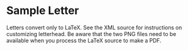 # Sample Letter

Letters convert only to LaTeX.  See the XML source for instructions on customizing letterhead.  Be aware that the two PNG files need to be available when you process the LaTeX source to make a PDF.
